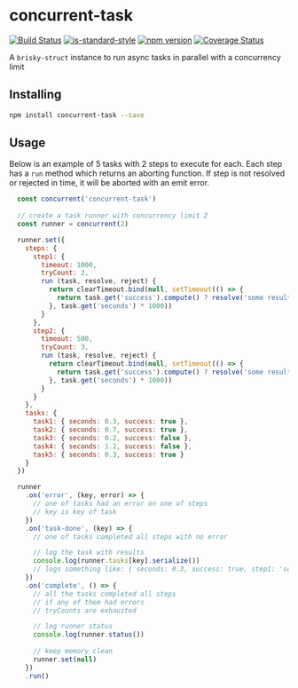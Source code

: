 # concurrent-task

[![Build Status](https://travis-ci.org/vigour-io/concurrent-task.svg?branch=master)](https://travis-ci.org/vigour-io/concurrent-task)
[![js-standard-style](https://img.shields.io/badge/code%20style-standard-brightgreen.svg)](http://standardjs.com/)
[![npm version](https://badge.fury.io/js/concurrent-task.svg)](https://badge.fury.io/js/concurrent-task)
[![Coverage Status](https://coveralls.io/repos/github/vigour-io/concurrent-task/badge.svg?branch=master)](https://coveralls.io/github/vigour-io/concurrent-task?branch=master)

A `brisky-struct` instance to run async tasks in parallel with a concurrency limit

## Installing

```bash
npm install concurrent-task --save
```

## Usage

Below is an example of 5 tasks with 2 steps to execute for each. Each step has a `run` method which returns an aborting function. If step is not resolved or rejected in time, it will be aborted with an emit error.

```js
  const concurrent('concurrent-task')
  
  // create a task runner with concurrency limit 2
  const runner = concurrent(2)

  runner.set({
    steps: {
      step1: {
        timeout: 1000,
        tryCount: 2,
        run (task, resolve, reject) {
          return clearTimeout.bind(null, setTimeout(() => {
            return task.get('success').compute() ? resolve('some result 1') : reject(new Error('some error'))
          }, task.get('seconds') * 1000))
        }
      },
      step2: {
        timeout: 500,
        tryCount: 3,
        run (task, resolve, reject) {
          return clearTimeout.bind(null, setTimeout(() => {
            return task.get('success').compute() ? resolve('some result 2') : reject(new Error('some error'))
          }, task.get('seconds') * 1000))
        }
      }
    },
    tasks: {
      task1: { seconds: 0.3, success: true },
      task2: { seconds: 0.7, success: true },
      task3: { seconds: 0.2, success: false },
      task4: { seconds: 1.2, success: false },
      task5: { seconds: 0.3, success: true }
    }
  })

  runner
    .on('error', (key, error) => {
      // one of tasks had an error on one of steps
      // key is key of task
    })
    .on('task-done', (key) => {
      // one of tasks completed all steps with no error

      // log the task with results
      console.log(runner.tasks[key].serialize())
      // logs something like: { seconds: 0.3, success: true, step1: 'some result 1'}
    })
    .on('complete', () => {
      // all the tasks completed all steps
      // if any of them had errors
      // tryCounts are exhausted

      // log runner status
      console.log(runner.status())
      
      // keep memory clean
      runner.set(null)
    })
    .run()
```
